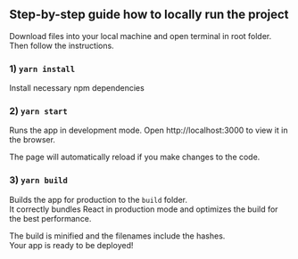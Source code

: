 ## Step-by-step guide how to locally run the project

Download files into your local machine and open terminal in root folder. Then follow the instructions.

### 1) `yarn install`

Install necessary npm dependencies 

### 2) `yarn start`

Runs the app in development mode.
Open http://localhost:3000 to view it in the browser.

The page will automatically reload if you make changes to the code.

### 3) `yarn build`

Builds the app for production to the `build` folder.<br />
It correctly bundles React in production mode and optimizes the build for the best performance.

The build is minified and the filenames include the hashes.<br />
Your app is ready to be deployed!